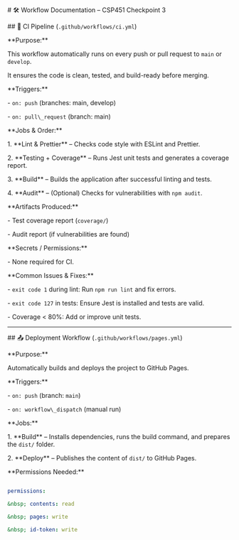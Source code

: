 \# 🛠️ Workflow Documentation – CSP451 Checkpoint 3



\## 📌 CI Pipeline (`.github/workflows/ci.yml`)



\*\*Purpose:\*\*  

This workflow automatically runs on every push or pull request to `main` or `develop`.  

It ensures the code is clean, tested, and build-ready before merging.



\*\*Triggers:\*\*  

\- `on: push` (branches: main, develop)  

\- `on: pull\_request` (branch: main)



\*\*Jobs \& Order:\*\*



1\. \*\*Lint \& Prettier\*\* – Checks code style with ESLint and Prettier.

2\. \*\*Testing + Coverage\*\* – Runs Jest unit tests and generates a coverage report.

3\. \*\*Build\*\* – Builds the application after successful linting and tests.

4\. \*\*Audit\*\* – (Optional) Checks for vulnerabilities with `npm audit`.



\*\*Artifacts Produced:\*\*  

\- Test coverage report (`coverage/`)  

\- Audit report (if vulnerabilities are found)



\*\*Secrets / Permissions:\*\*  

\- None required for CI.



\*\*Common Issues \& Fixes:\*\*  

\- `exit code 1` during lint: Run `npm run lint` and fix errors.  

\- `exit code 127` in tests: Ensure Jest is installed and tests are valid.  

\- Coverage < 80%: Add or improve unit tests.



---



\## 📤 Deployment Workflow (`.github/workflows/pages.yml`)



\*\*Purpose:\*\*  

Automatically builds and deploys the project to GitHub Pages.



\*\*Triggers:\*\*  

\- `on: push` (branch: `main`)  

\- `on: workflow\_dispatch` (manual run)



\*\*Jobs:\*\*



1\. \*\*Build\*\* – Installs dependencies, runs the build command, and prepares the `dist/` folder.

2\. \*\*Deploy\*\* – Publishes the content of `dist/` to GitHub Pages.



\*\*Permissions Needed:\*\*  

```yaml

permissions:

&nbsp; contents: read

&nbsp; pages: write

&nbsp; id-token: write



